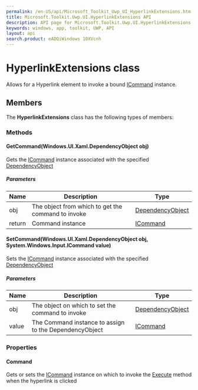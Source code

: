 ```yaml
---
permalink: /en-US/api/Microsoft_Toolkit_Uwp_UI_HyperlinkExtensions.htm
title: Microsoft.Toolkit.Uwp.UI.HyperlinkExtensions API
description: API page for Microsoft.Toolkit.Uwp.UI.HyperlinkExtensions
keywords: windows, app, toolkit, UWP, API
layout: api
search.product: eADQiWindows 10XVcnh
---
```



# HyperlinkExtensions class

Allows for a Hyperlink element to invoke a bound [ICommand](https://msdn.microsoft.com/en-us/library/system.windows.input.icommand.aspx) instance.

## Members

The **HyperlinkExtensions** class has the following types of members:

### Methods

#### GetCommand(Windows.UI.Xaml.DependencyObject obj)

Gets the [ICommand](https://msdn.microsoft.com/en-us/library/system.windows.input.icommand.aspx) instance associated with the specified [DependencyObject](https://msdn.microsoft.com/en-us/library/system.windows.dependencyobject.aspx)

##### Parameters

| Name | Description | Type |
| --- | --- | --- |
| obj | The object from which to get the command to invoke | [DependencyObject](https://msdn.microsoft.com/en-us/library/system.windows.dependencyobject.aspx) |
| return | Command instance | [ICommand](https://msdn.microsoft.com/en-us/library/system.windows.input.icommand.aspx) |


#### SetCommand(Windows.UI.Xaml.DependencyObject obj, System.Windows.Input.ICommand value)

Sets the [ICommand](https://msdn.microsoft.com/en-us/library/system.windows.input.icommand.aspx) instance associated with the specified [DependencyObject](https://msdn.microsoft.com/en-us/library/system.windows.dependencyobject.aspx)

##### Parameters

| Name | Description | Type |
| --- | --- | --- |
| obj | The object on which to set the command to invoke | [DependencyObject](https://msdn.microsoft.com/en-us/library/system.windows.dependencyobject.aspx) |
| value | The Command instance to assign to the DependencyObject | [ICommand](https://msdn.microsoft.com/en-us/library/system.windows.input.icommand.aspx) |


### Properties

#### Command

Gets or sets the [ICommand](https://msdn.microsoft.com/en-us/library/system.windows.input.icommand.aspx) instance on which to invoke the [Execute](https://msdn.microsoft.com/en-us/library/system.windows.input.icommand.execute.aspx) method when the hyperlink is clicked
